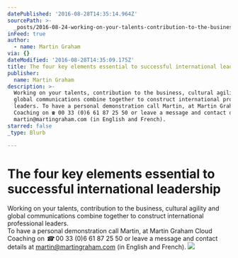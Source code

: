 ```yaml
---
datePublished: '2016-08-28T14:35:14.964Z'
sourcePath: >-
  _posts/2016-08-24-working-on-your-talents-contribution-to-the-business-cultu.md
inFeed: true
author:
  - name: Martin Graham
via: {}
dateModified: '2016-08-28T14:35:09.175Z'
title: The four key elements essential to successful international leadership
publisher:
  name: Martin Graham
description: >-
  Working on your talents, contribution to the business, cultural agility and
  global communications combine together to construct international professional
  leaders. To have a personal demonstration call Martin, at Martin Graham Cloud
  Coaching on ☎ 00 33 (0)6 61 87 25 50 or leave a message and contact details at
  martin@martingraham.com (in English and French).
starred: false
_type: Blurb

---
```

# The four key elements essential to successful international leadership

Working on your talents, contribution to the business, cultural agility and global communications combine together to construct international professional leaders.  
To have a personal demonstration call Martin, at Martin Graham Cloud Coaching on _☎_ 00 33 (0)6 61 87 25 50 or leave a message and contact details at martin@martingraham.com (in English and French).
![](https://the-grid-user-content.s3-us-west-2.amazonaws.com/528534b2-bcc5-4bdd-80f4-14407dc455a9.png)